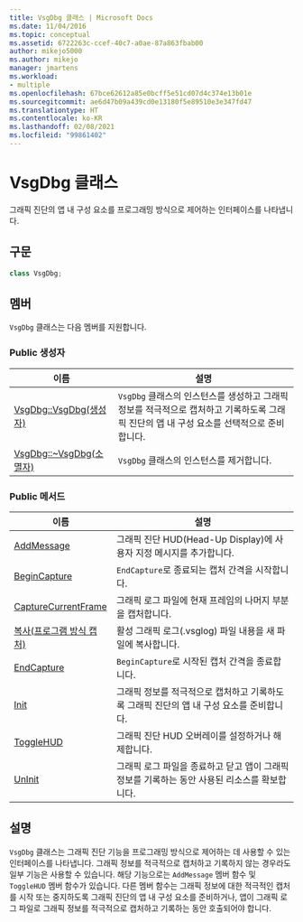 ```yaml
---
title: VsgDbg 클래스 | Microsoft Docs
ms.date: 11/04/2016
ms.topic: conceptual
ms.assetid: 6722263c-ccef-40c7-a0ae-87a863fbab00
author: mikejo5000
ms.author: mikejo
manager: jmartens
ms.workload:
- multiple
ms.openlocfilehash: 67bce62612a85e0bcff5e51cd07d4c374e13b01e
ms.sourcegitcommit: ae6d47b09a439cd0e13180f5e89510e3e347fd47
ms.translationtype: HT
ms.contentlocale: ko-KR
ms.lasthandoff: 02/08/2021
ms.locfileid: "99861402"
---
```

# <a name="vsgdbg-class"></a>VsgDbg 클래스
그래픽 진단의 앱 내 구성 요소를 프로그래밍 방식으로 제어하는 인터페이스를 나타냅니다.

## <a name="syntax"></a>구문

```C++
class VsgDbg;
```

## <a name="members"></a>멤버
 `VsgDbg` 클래스는 다음 멤버를 지원합니다.

### <a name="public-constructors"></a>Public 생성자

|이름|설명|
|----------|-----------------|
|[VsgDbg::VsgDbg(생성자)](vsgdbg-vsgdbg-constructor.md)|`VsgDbg` 클래스의 인스턴스를 생성하고 그래픽 정보를 적극적으로 캡처하고 기록하도록 그래픽 진단의 앱 내 구성 요소를 선택적으로 준비합니다.|
|[VsgDbg::~VsgDbg(소멸자)](vsgdbg-tilde-vsgdbg-destructor.md)|`VsgDbg` 클래스의 인스턴스를 제거합니다.|

### <a name="public-methods"></a>Public 메서드

|이름|설명|
|----------|-----------------|
|[AddMessage](addmessage.md)|그래픽 진단 HUD(Head-Up Display)에 사용자 지정 메시지를 추가합니다.|
|[BeginCapture](begincapture.md)|`EndCapture`로 종료되는 캡처 간격을 시작합니다.|
|[CaptureCurrentFrame](capturecurrentframe.md)|그래픽 로그 파일에 현재 프레임의 나머지 부분을 캡처합니다.|
|[복사(프로그램 방식 캡처)](copy-programmatic-capture.md)|활성 그래픽 로그(.vsglog) 파일 내용을 새 파일에 복사합니다.|
|[EndCapture](endcapture.md)|`BeginCapture`로 시작된 캡처 간격을 종료합니다.|
|[Init](init.md)|그래픽 정보를 적극적으로 캡처하고 기록하도록 그래픽 진단의 앱 내 구성 요소를 준비합니다.|
|[ToggleHUD](togglehud.md)|그래픽 진단 HUD 오버레이를 설정하거나 해제합니다.|
|[UnInit](uninit.md)|그래픽 로그 파일을 종료하고 닫고 앱이 그래픽 정보를 기록하는 동안 사용된 리소스를 확보합니다.|

## <a name="remarks"></a>설명
 `VsgDbg` 클래스는 그래픽 진단 기능을 프로그래밍 방식으로 제어하는 데 사용할 수 있는 인터페이스를 나타냅니다. 그래픽 정보를 적극적으로 캡처하고 기록하지 않는 경우라도 일부 기능은 사용할 수 있습니다. 해당 기능으로는 `AddMessage` 멤버 함수 및 `ToggleHUD` 멤버 함수가 있습니다. 다른 멤버 함수는 그래픽 정보에 대한 적극적인 캡처를 시작 또는 중지하도록 그래픽 진단의 앱 내 구성 요소를 준비하거나, 앱이 그래픽 로그 파일로 그래픽 정보를 적극적으로 캡처하고 기록하는 동안 호출되어야 합니다.